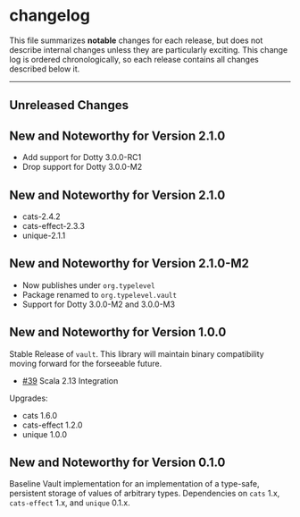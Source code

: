 # changelog

This file summarizes **notable** changes for each release, but does not describe internal changes unless they are particularly exciting. This change log is ordered chronologically, so each release contains all changes described below it.

----

## <a name="Unreleased"></a>Unreleased Changes

## <a name="2.1.1"></a>New and Noteworthy for Version 2.1.0

* Add support for Dotty 3.0.0-RC1
* Drop support for Dotty 3.0.0-M2

## <a name="2.1.0"></a>New and Noteworthy for Version 2.1.0

* cats-2.4.2
* cats-effect-2.3.3
* unique-2.1.1

## <a name="2.1.0-M2"></a>New and Noteworthy for Version 2.1.0-M2

* Now publishes under `org.typelevel`
* Package renamed to `org.typelevel.vault`
* Support for Dotty 3.0.0-M2 and 3.0.0-M3

## <a name="1.0.0"></a>New and Noteworthy for Version 1.0.0

Stable Release of `vault`. This library will maintain binary compatibility moving forward for the forseeable future.

- [#39](https://github.com/ChristopherDavenport/vault/pull/39) Scala 2.13 Integration

Upgrades:

- cats 1.6.0
- cats-effect 1.2.0
- unique 1.0.0

## <a name="0.1.0"></a>New and Noteworthy for Version 0.1.0

Baseline Vault implementation for an implementation of a type-safe, persistent storage of values of arbitrary types. Dependencies on `cats` 1.x, `cats-effect` 1.x, and `unique` 0.1.x.
